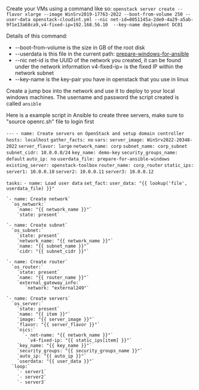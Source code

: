 Create your VMs using a command like so:
`openstack server create --flavor xlarge --image WinSrv2019-17763-2022 --boot-from-volume 250 --user-data openstack-cloudint.yml --nic net-id=8051145a-2de0-4a29-a5ab-9f1e13a68ca9,v4-fixed-ip=192.168.56.10  --key-name deployment DC01`

Details of this command:
* --boot-from-volume is the size in GB of the root disk
* --userdata is this file in the current path: [prepare-windows-for-ansible](https://github.com/RIT-GCI-CyberRange/Openstack-Guides/blob/main/ansible-guides/prepare-for-ansible-windows)
* --nic net-id is the UUID of the network you created, it can be found under the network information v4-fixed-ip= is the fixed IP within the network subnet
* --key-name is the key-pair you have in openstack that you use in linux

Create a jump box into the network and use it to deploy to your local windows machines. The username and password the script created is called `ansible`


Here is a example script in Ansible to create three servers, make sure to "source openrc.sh" file to login first


`---`
`- name: Create servers on OpenStack and setup domain controller`
  `hosts: localhost`
  `gather_facts: no`
  `vars:`
    `server_image: WinSrv2022-20348-2022`
    `server_flavor: large`
    `network_name: corp`
    `subnet_name: corp_subnet`
    `subnet_cidr: 10.0.0.0/24`
    `key_name: demo-key`
    `security_groups_name: default`
    `auto_ip: no`
    `userdata_file: prepare-for-ansible-windows`
    `existing_server: openstack-toolbox`
    `router_name: corp_router`
    `static_ips:`
      `server1: 10.0.0.10`
      `server2: 10.0.0.11`
      `server3: 10.0.0.12`

  `tasks:`
    `- name: Load user data`
      `set_fact:`
        `user_data: "{{ lookup('file', userdata_file) }}"`

    `- name: Create network`
      `os_network:`
        `name: "{{ network_name }}"`
        `state: present`

    `- name: Create subnet`
      `os_subnet:`
        `state: present`
        `network_name: "{{ network_name }}"`
        `name: "{{ subnet_name }}"`
        `cidr: "{{ subnet_cidr }}"`

    `- name: Create router`
      `os_router:`
        `state: present`
        `name: "{{ router_name }}"`
        `external_gateway_info:`
           `network: "external249"`

    `- name: Create servers`
      `os_server:`
        `state: present`
        `name: "{{ item }}"`
        `image: "{{ server_image }}"`
        `flavor: "{{ server_flavor }}"`
        `nics:`
          `- net-name: "{{ network_name }}"`
            `v4-fixed-ip: "{{ static_ips[item] }}"`
        `key_name: "{{ key_name }}"`
        `security_groups: "{{ security_groups_name }}"`
        `auto_ip: "{{ auto_ip }}"`
        `userdata: "{{ user_data }}"`
      `loop:`
        `- server1`
        `- server2`
        `- server3`

